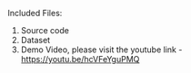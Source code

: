 Included Files:
1) Source code
2) Dataset
3) Demo Video, please visit the youtube link - https://youtu.be/hcVFeYguPMQ
